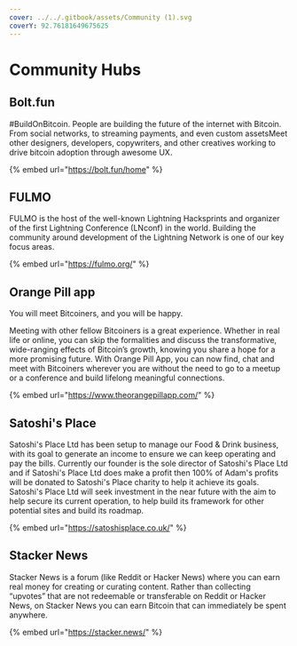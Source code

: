 ```yaml
---
cover: ../../.gitbook/assets/Community (1).svg
coverY: 92.76181649675625
---
```


# Community Hubs

## Bolt.fun

\#BuildOnBitcoin. People are building the future of the internet with Bitcoin. From social networks, to streaming payments, and even custom assetsMeet other designers, developers, copywriters, and other creatives working to drive bitcoin adoption through awesome UX.

{% embed url="https://bolt.fun/home" %}

## FULMO

FULMO is the host of the well-known Lightning Hacksprints and organizer of the first Lightning Conference (LNconf) in the world. Building the community around development of the Lightning Network is one of our key focus areas.

{% embed url="https://fulmo.org/" %}

## Orange Pill app

You will meet Bitcoiners, and you will be happy.

Meeting with other fellow Bitcoiners is a great experience. Whether in real life or online, you can skip the formalities and discuss the transformative, wide-ranging effects of Bitcoin’s growth, knowing you share a hope for a more promising future. With Orange Pill App, you can now find, chat and meet with Bitcoiners wherever you are without the need to go to a meetup or a conference and build lifelong meaningful connections.

{% embed url="https://www.theorangepillapp.com/" %}

## Satoshi's Place

Satoshi's Place Ltd has been setup to manage our Food & Drink business, with its goal to generate an income to ensure we can keep operating and pay the bills. Currently our founder is the sole director of Satoshi's Place Ltd and if Satoshi's Place Ltd does make a profit then 100% of Adam's profits will be donated to Satoshi's Place charity to help it achieve its goals. Satoshi's Place Ltd will seek investment in the near future with the aim to help secure its current operation, to help build its framework for other potential sites and build its roadmap.

{% embed url="https://satoshisplace.co.uk/" %}

## Stacker News

Stacker News is a forum (like Reddit or Hacker News) where you can earn real money for creating or curating content. Rather than collecting “upvotes” that are not redeemable or transferable on Reddit or Hacker News, on Stacker News you can earn Bitcoin that can immediately be spent anywhere.

{% embed url="https://stacker.news/" %}

##



